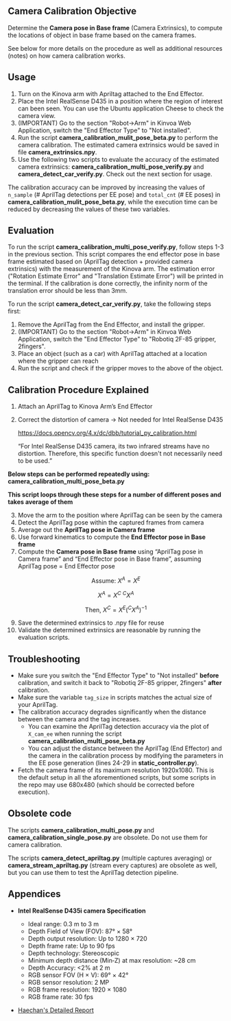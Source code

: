 
## **Camera Calibration Objective**

Determine the **Camera pose in Base frame** (Camera Extrinsics), to compute the locations of object in base frame based on the camera frames.

See below for more details on the procedure as well as additional resources (notes)
on how camera calibration works.

## Usage

1. Turn on the Kinova arm with Apriltag attached to the End Effector.
2. Place the Intel RealSense D435 in a position where the region of interest can been seen. You can use the Ubuntu application Cheese to check the camera view. 
3. (IMPORTANT) Go to the section "Robot->Arm" in Kinvoa Web Application, switch the "End Effector Type" to "Not installed".
4. Run the script **camera_calibration_mulit_pose_beta.py** to perform the camera calibration. The estimated camera extrinsics would be saved in file **camera_extrinsics.npy**.
5. Use the following two scripts to evaluate the accuracy of the estimated camera extrinsics: **camera_calibration_multi_pose_verify.py** and **camera_detect_car_verify.py**. Check out the next section for usage.


The calibration accuracy can be improved by increasing the values of `n_sample` (# AprilTag detections per EE pose) and `total_cnt` (# EE poses) in  **camera_calibration_mulit_pose_beta.py**, while the execution time can be reduced by decreasing the values of these two variables.

## Evaluation

To run the script **camera_calibration_multi_pose_verify.py**, follow steps 1-3 in the previous section. This script compares the end effector pose in base frame estimated based on (AprilTag detection + provided camera extrinsics) with the measurement of the Kinova arm. The estimation error ("Rotation Estimate Error" and "Translation Estimate Error") will be printed in the terminal. If the calibration is done correctly, the infinity norm of the translation error should be less than 3mm.  

To run the script **camera_detect_car_verify.py**, take the following steps first:

1. Remove the AprilTag from the End Effector, and install the gripper.  
2. (IMPORTANT) Go to the section "Robot->Arm" in Kinvoa Web Application, switch the "End Effector Type" to "Robotiq 2F-85 gripper, 2fingers".
3. Place an object (such as a car) with AprilTag attached at a location where the gripper can reach
4. Run the script and check if the gripper moves to the above of the object.

## Calibration **Procedure** Explained 

1. Attach an AprilTag to Kinova Arm’s End Effector
2. Correct the distortion of camera → Not needed for Intel RealSense D435
    
    https://docs.opencv.org/4.x/dc/dbb/tutorial_py_calibration.html
    
    “For Intel RealSense D435 camera, its two infrared streams have no distortion. Therefore, this specific function doesn't not necessarily need to be used.”
    
**Below steps can be performed repeatedly using: camera_calibration_multi_pose_beta.py**

**This script loops through these steps for a number of different poses and takes average of them**

3. Move the arm to the position where AprilTag can be seen by the camera
4. Detect the AprilTag pose within the captured frames from camera
5. Average out the **AprilTag pose in Camera frame**
6. Use forward kinematics to compute the **End Effector pose in Base frame**
7. Compute the **Camera pose in Base frame** using “AprilTag pose in Camera frame” and “End Effector pose in Base frame”, assuming AprilTag pose = End Effector pose

$$
\text{Assume: } X^A = X^E
$$

$$
X^A = X^C\ ^CX^A
$$

$$
\text{ Then, } X^C = X^E (^CX^A)^{-1}
$$

9. Save the determined extrinsics to .npy file for reuse
10. Validate the determined extrinsics are reasonable by running the evaluation scripts. 

## Troubleshooting

- Make sure you switch the "End Effector Type" to "Not installed" **before** calibration, and switch it back to "Robotiq 2F-85 gripper, 2fingers" **after** calibration.
- Make sure the variable `tag_size` in scripts matches the actual size of your AprilTag.
- The calibration accuracy degrades significantly when the distance between the camera and the tag increases. 
    - You can examine the AprilTag detection accuracy via the plot of `X_cam_ee` when running the script **camera_calibration_multi_pose_beta.py**
    - You can adjust the distance between the AprilTag (End Effector) and the camera in the calibration process by modifying the parameters in the EE pose generation (lines 24-29 in **static_controller.py**).
- Fetch the camera frame of its maximum resolution 1920x1080. This is the default setup in all the aforementioned scripts, but some scripts in the repo may use 680x480 (which should be corrected before execution). 

## Obsolete code

The scripts **camera_calibration_multi_pose.py** and **camera_calibration_single_pose.py** are obsolete. Do not use them for camera calibration. 

The scripts **camera_detect_apriltag.py** (multiple captures averaging) or **camera_stream_apriltag.py** (stream every captures) are obsolete as well, but you can use them to test the AprilTag detection pipeline. 


## Appendices
- **Intel RealSense D435i camera Specification**

    - Ideal range: 0.3 m to 3 m
    - Depth Field of View (FOV): 87° × 58°
    - Depth output resolution: Up to 1280 × 720
    - Depth frame rate: Up to 90 fps
    - Depth technology: Stereoscopic
    - Minimum depth distance (Min‑Z) at max resolution: ~28 cm
    - Depth Accuracy: <2% at 2 m
    - RGB sensor FOV (H × V): 69° × 42°
    - RGB sensor resolution: 2 MP
    - RGB frame resolution: 1920 × 1080
    - RGB frame rate: 30 fps
- [Haechan's Detailed Report](https://www.notion.so/Camera-Calibration-with-AprilTag-c6ec149b0aee4b78b16f48a3809c3222)